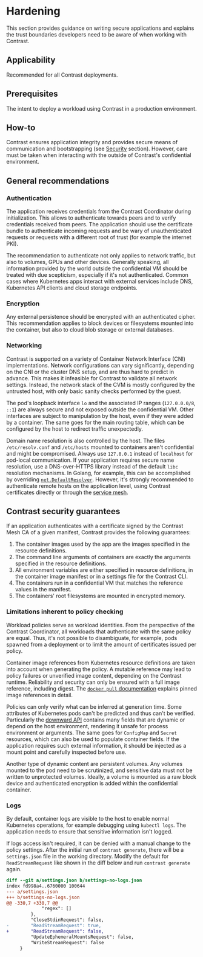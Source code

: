 # Hardening

This section provides guidance on writing secure applications and explains the trust boundaries developers need to be aware of when working with Contrast.

## Applicability

Recommended for all Contrast deployments.

## Prerequisites

The intent to deploy a workload using Contrast in a production environment.

## How-to

Contrast ensures application integrity and provides secure means of communication and bootstrapping (see [Security](../security.md) section).
However, care must be taken when interacting with the outside of Contrast's confidential environment.

## General recommendations

### Authentication

The application receives credentials from the Contrast Coordinator during initialization.
This allows to authenticate towards peers and to verify credentials received from peers.
The application should use the certificate bundle to authenticate incoming requests and be wary of unauthenticated requests or requests with a different root of trust (for example the internet PKI).

The recommendation to authenticate not only applies to network traffic, but also to volumes, GPUs and other devices.
Generally speaking, all information provided by the world outside the confidential VM should be treated with due scepticism, especially if it's not authenticated.
Common cases where Kubernetes apps interact with external services include DNS, Kubernetes API clients and cloud storage endpoints.

### Encryption

Any external persistence should be encrypted with an authenticated cipher.
This recommendation applies to block devices or filesystems mounted into the container, but also to cloud blob storage or external databases.

### Networking

Contrast is supported on a variety of Container Network Interface (CNI) implementations.
Network configurations can vary significantly, depending on the CNI or the cluster DNS setup, and are thus hard to predict in advance.
This makes it infeasible for Contrast to validate all network settings.
Instead, the network stack of the CVM is mostly configured by the untrusted host, with only basic sanity checks performed by the guest.

The pod's loopback interface `lo` and the associated IP ranges (`127.0.0.0/8`, `::1`) are always secure and not exposed outside the confidential VM.
Other interfaces are subject to manipulation by the host, even if they were added by a container.
The same goes for the main routing table, which can be configured by the host to redirect traffic unexpectedly.

Domain name resolution is also controlled by the host.
The files `/etc/resolv.conf` and `/etc/hosts` mounted to containers aren't confidential and might be compromised.
Always use `127.0.0.1` instead of `localhost` for pod-local communication.
If your application requires secure name resolution, use a DNS-over-HTTPS library instead of the default `libc` resolution mechanisms.
In Golang, for example, this can be accomplished by overriding [`net.DefaultResolver`](https://pkg.go.dev/net#DefaultResolver).
However, it's strongly recommended to authenticate remote hosts on the application level, using Contrast certificates directly or through the [service mesh](../architecture/components/service-mesh.md).

<!-- TODO(burgerdev): update after hardening UpdateInterface/UpdateRoutes/CopyFile. -->

## Contrast security guarantees

If an application authenticates with a certificate signed by the Contrast Mesh CA of a given manifest, Contrast provides the following guarantees:

1. The container images used by the app are the images specified in the resource definitions.
2. The command line arguments of containers are exactly the arguments specified in the resource definitions.
3. All environment variables are either specified in resource definitions, in the container image manifest or in a settings file for the Contrast CLI.
4. The containers run in a confidential VM that matches the reference values in the manifest.
5. The containers' root filesystems are mounted in encrypted memory.

### Limitations inherent to policy checking

Workload policies serve as workload identities.
From the perspective of the Contrast Coordinator, all workloads that authenticate with the same policy are equal.
Thus, it's not possible to disambiguate, for example, pods spawned from a deployment or to limit the amount of certificates issued per policy.

Container image references from Kubernetes resource definitions are taken into account when generating the policy.
A mutable reference may lead to policy failures or unverified image content, depending on the Contrast runtime.
Reliability and security can only be ensured with a full image reference, including digest.
The [`docker pull` documentation] explains pinned image references in detail.

Policies can only verify what can be inferred at generation time.
Some attributes of Kubernetes pods can't be predicted and thus can't be verified.
Particularly the [downward API] contains many fields that are dynamic or depend on the host environment, rendering it unsafe for process environment or arguments.
The same goes for `ConfigMap` and `Secret` resources, which can also be used to populate container fields.
If the application requires such external information, it should be injected as a mount point and carefully inspected before use.

Another type of dynamic content are persistent volumes.
Any volumes mounted to the pod need to be scrutinized, and sensitive data must not be written to unprotected volumes.
Ideally, a volume is mounted as a raw block device and authenticated encryption is added within the confidential container.

[`docker pull` documentation]: https://docs.docker.com/reference/cli/docker/image/pull/#pull-an-image-by-digest-immutable-identifier
[downward API]: https://kubernetes.io/docs/concepts/workloads/pods/downward-api/

### Logs

By default, container logs are visible to the host to enable normal Kubernetes operations, for example debugging using `kubectl logs`.
The application needs to ensure that sensitive information isn't logged.

If logs access isn't required, it can be denied with a manual change to the policy settings.
After the initial run of `contrast generate`, there will be a `settings.json` file in the working directory.
Modify the default for `ReadStreamRequest` like shown in the diff below and run `contrast generate` again.

<!-- TODO(burgerdev): this should reference a man page for advanced config -->

```diff
diff --git a/settings.json b/settings-no-logs.json
index fd998a4..6760000 100644
--- a/settings.json
+++ b/settings-no-logs.json
@@ -330,7 +330,7 @@
             "regex": []
         },
         "CloseStdinRequest": false,
-        "ReadStreamRequest": true,
+        "ReadStreamRequest": false,
         "UpdateEphemeralMountsRequest": false,
         "WriteStreamRequest": false
     }

```
